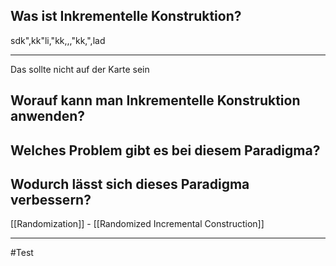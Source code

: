 <!---->

## Was ist Inkrementelle Konstruktion?

sdk",kk"li,"kk,,,"kk,",lad

---

Das sollte nicht auf der Karte sein

## Worauf kann man Inkrementelle Konstruktion anwenden?

## Welches Problem gibt es bei diesem Paradigma?


## Wodurch lässt sich dieses Paradigma verbessern?
[[Randomization]] - [[Randomized Incremental Construction]]

---
#Test